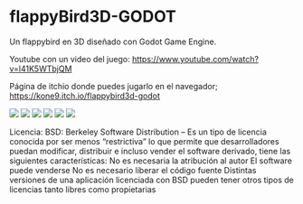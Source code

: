 # flappyBird3D-GODOT
Un flappybird en 3D diseñado con Godot Game Engine.

Youtube con un video del juego:
https://www.youtube.com/watch?v=l41K5WTbjQM

Página de itchio donde puedes jugarlo en el navegador;
https://kone9.itch.io/flappybird3d-godot

<a href='https://drive.google.com/file/d/1vxn_DGH-kbzGJkzQVdQ8NBhWIcnD1xsT/view?usp=drive_open&amp;usp=embed_facebook&source=ctrlq.org'><img src='https://lh6.googleusercontent.com/CePLxyE0Fyz5Vq7emsQ0wF1_NdtduYL1i3ix2beQnaB-9j4HGci11yJ5NDg=w2400' /></a>
<a href='https://drive.google.com/file/d/1D6CplY-Ao1GNMryf3PuSIppEriyY3k3h/view?usp=drive_open&amp;usp=embed_facebook&source=ctrlq.org'><img src='https://lh5.googleusercontent.com/ZeV7LO5c8AL2z8Bk9IeKKhSz6b3x0NY566JdirgiOTRIh622WLZJR4SoV9Y=w2400' /></a>
<a href='https://drive.google.com/file/d/19DxIm9KicSZwkCHj0v7ztt14P3UhIpYR/view?usp=drive_open&amp;usp=embed_facebook&source=ctrlq.org'><img src='https://lh6.googleusercontent.com/AtxTmWzEX0M2MuprFN02ga5A1GJhPmiajWJZW9t5z3YeIVzdVS8sMl-xcfg=w2400' /></a>
<a href='https://drive.google.com/file/d/1CGJJwUCT0jt_jdoOb2ZFTD0E0VbC7hQR/view?usp=drive_open&amp;usp=embed_facebook&source=ctrlq.org'><img src='https://lh6.googleusercontent.com/uIAvhcC_T9E6iWXLfYODffYwOcDOA8e_ncflBzkxYW_qlmUrEs_NCBEH9iM=w2400' /></a>
<a href='https://drive.google.com/file/d/1wPFU1TfYWLJmgmqBQRCXppVx37CI7Kul/view?usp=drive_open&amp;usp=embed_facebook&source=ctrlq.org'><img src='https://lh5.googleusercontent.com/iltSheBzrhupkD-YwNbgXVfLeITw8Jq4rgiTCwEjAZGYQ2_jzSU9P2pgYgk=w2400' /></a>
<a href='https://drive.google.com/file/d/1lPH53iiSTZmi3459_X0x49koAz_NuU95/view?usp=drive_open&amp;usp=embed_facebook&source=ctrlq.org'><img src='https://lh4.googleusercontent.com/J1a9ZAbVaQYE-n5o-7O8gRXmRdTziJ4tNTJXzltM5E0io243foehVj9SXVg=w2400' /></a>

Licencia:
BSD: Berkeley Software Distribution – Es un tipo de licencia conocida por ser menos “restrictiva” lo que permite que desarrolladores puedan modificar, distribuir e incluso vender el software derivado, tiene las siguientes características:
No es necesaria la atribución al autor
El software puede venderse
No es necesario liberar el código fuente
Distintas versiones de una aplicación licenciada con BSD pueden tener otros tipos de licencias tanto libres como propietarias
